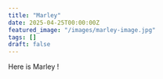 ```yaml
---
title: "Marley"
date: 2025-04-25T00:00:00Z
featured_image: "/images/marley-image.jpg"
tags: []
draft: false
---
```


Here is Marley !

